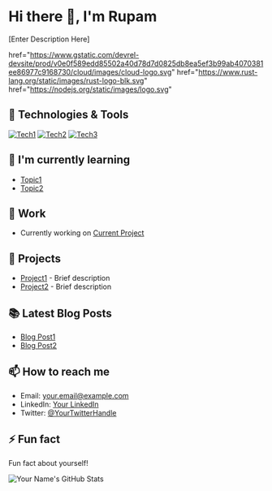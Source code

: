 # Hi there 👋, I'm Rupam

[Enter Description Here]


href="https://www.gstatic.com/devrel-devsite/prod/v0e0f589edd85502a40d78d7d0825db8ea5ef3b99ab4070381ee86977c9168730/cloud/images/cloud-logo.svg"
href="https://www.rust-lang.org/static/images/rust-logo-blk.svg"
href="https://nodejs.org/static/images/logo.svg"


## 🔧 Technologies & Tools

[![Tech1](link_to_tech1_icon)](link_to_tech1)
[![Tech2](link_to_tech2_icon)](link_to_tech2)
[![Tech3](link_to_tech3_icon)](link_to_tech3)
<!-- Add more as needed -->

## 🌱 I'm currently learning

- [Topic1](link_to_resource1)
- [Topic2](link_to_resource2)

## 💼 Work

- Currently working on [Current Project](link_to_project)

## 🚀 Projects

- [Project1](link_to_project1) - Brief description
- [Project2](link_to_project2) - Brief description
<!-- Add more as needed -->

## 📚 Latest Blog Posts

- [Blog Post1](link_to_blog_post1)
- [Blog Post2](link_to_blog_post2)
<!-- Add more as needed -->

## 📫 How to reach me

- Email: [your.email@example.com](mailto:your.email@example.com)
- LinkedIn: [Your LinkedIn](https://www.linkedin.com/in/your-linkedin)
- Twitter: [@YourTwitterHandle](https://twitter.com/YourTwitterHandle)

## ⚡ Fun fact

Fun fact about yourself!

![Your Name's GitHub Stats](https://github-readme-stats.vercel.app/api?username=your-username&show_icons=true&theme=radical)
